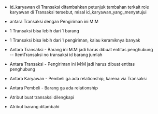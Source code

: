 
- id_karyawan di Transaksi ditambahkan petunjuk tambahan terkait role karyawan di Transaksi tersebut, misal id_karyawan_yang_menyetujui
- antara Transaksi dengan Pengiriman ini M:M
- 1 Transaksi bisa lebih dari 1 barang
- 1 Transaksi bisa lebih dari 1 pengiriman, kalau keramiknya banyak


- Antara Transaksi - Barang ini M:M jadi harus dibuat entitas penghubung
-- ItemTransaksi
no transaksi
id barang
jumlah

- Antara Transaksi - Pengiriman ini M:M jadi harus dibuat entitas penghubung
- Antara Karyawan - Pembeli ga ada relationship, karena via Transaksi
- Antara Pembeli - Barang ga ada relationship
- Atribut buat transaksi dilengkapi
- Atribut barang ditambahi
